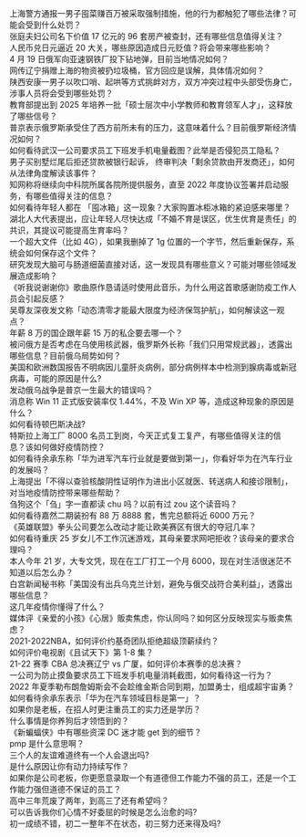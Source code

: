 上海警方通报一男子囤菜赚百万被采取强制措施，他的行为都触犯了哪些法律？可能会受到什么处罚？  
张庭夫妇公司名下价值 17 亿元的 96 套房产被查封，还有哪些信息值得关注？  
人民币兑日元逼近 20 大关，哪些原因造成日元贬值？将会带来哪些影响？  
4 月 19 日俄军向亚速钢铁厂投下钻地弹，目前当地情况如何？  
网传辽宁捐赠上海的物资被扔垃圾桶，官方回应是误解，具体情况如何？  
陕西安康一男子以吹口哨、起哄等方式挑衅对方，双方冲突过程中头部受伤身亡，涉事人员将会受到哪些处罚？  
教育部提出到 2025 年培养一批「硕士层次中小学教师和教育领军人才」，这释放了哪些信号？  
普京表示俄罗斯承受住了西方前所未有的压力，这意味着什么？目前俄罗斯经济情况如何？  
如何看待武汉一公司要求员工下班发手机电量截图？此举是否侵犯员工隐私？  
男子买别墅烂尾后拒还贷款被银行起诉， 终审判决「剩余贷款由开发商还」，如何从法律角度解读该事件？  
知网称将继续向中科院所属各院所提供服务，直至 2022 年度协议签署并启动服务，有哪些值得关注的信息？  
如何看待年轻人都在 「囤冰箱」这一现象？大家购置冰柜冰箱的紧迫感来哪里？  
湖北人大代表提出，应让年轻人尽快达成「不婚不育是误区，优生优育是责任」的共识，其提议可能提高生育率吗？  
一个超大文件（比如 4G），如果我删掉了 1g 位置的一个字节，然后重新保存，系统会如何保存这个文件？  
研究发现大脑可与肠道细菌直接对话，这一发现具有哪些意义？可能对哪些领域发展造成影响？  
《听我说谢谢你》歌曲原作恳请适时使用此音乐，为什么用这首歌感谢防疫工作人员会引起反感？  
吴尊友深夜发文称「动态清零才能最大限度为经济保驾护航」，如何解读这一观点？  
年薪 8 万的国企跟年薪 15 万的私企要去哪一个？  
被问俄方是否考虑在乌使用核武器，俄罗斯外长称「我们只用常规武器」，透露出哪些信息？目前俄乌局势如何？  
美国和欧洲数国报告不明病因儿童肝炎病例，部分病例样本中检测到腺病毒或新冠病毒，可能的原因是什么?  
发动俄乌战争是普京一生最大的错误吗？  
消息称 Win 11 正式版安装率仅 1.44%，不及 Win XP 等，造成这种现象的原因是什么？  
如何看待顿巴斯决战?  
特斯拉上海工厂 8000 名员工到岗，今天正式复工复产，有哪些值得关注的信息？该如何做好疫情防控？  
如何看待余承东称「华为进军汽车行业就是要做到第一」，你看好华为在汽车行业的发展吗？  
上海提出「不得以查验核酸阴性证明作为进出小区就医、转送病人和接诊限制」，对当地疫情防控带来哪些帮助？  
刍狗这个「刍」字一直都读 chu 吗？以前有过 zou 这个读音吗？  
如何看待嘉然二期装扮有 88 万 8888 套，售完总额将近 6000 万元？  
《英雄联盟》拳头公司要怎么改动才能让欧美赛区有很大的夺冠几率？  
如何看待重庆 25 岁女儿不工作沉迷游戏，其母亲要求网吧拒收？该母亲的要求合理吗？  
本人今年 21 岁，大专文凭，现在在工厂打工一个月 6000，现在对生活很迷茫不知道以后怎么办？  
白宫新闻秘书称「美国没有出兵乌克兰计划，避免与俄交战符合美利益」，透露出哪些信息？  
这几年疫情你懂得了什么？  
媒体评《亲爱的小孩》《心居》贩卖焦虑，你认同吗？如何区分反映现实与贩卖焦虑？  
2021-2022NBA，如何评价约基奇团队拒绝超级顶薪续约？  
如何评价电视剧《且试天下》第 1-8 集？  
21-22 赛季 CBA 总决赛辽宁 vs 广厦，如何评价本赛季的总决赛？  
一公司为防止摸鱼要求员工下班发手机电量消耗截图，如何看待这一行为？  
2022 年夏季勒布朗詹姆斯会不会趁维金斯合同到期，加盟勇士，组成超宇宙勇？  
如何看待余承东表示「华为在汽车领域目标是第一」？  
如果你是老板，在招人时更注重员工的实力还是学历？  
什么事情是你养狗后才领悟到的？  
《新蝙蝠侠》中有哪些资深 DC 迷才能 get 到的细节？  
pmp 是什么意思啊？  
三个人的友谊难道终有一个人会退出吗?  
是什么原因让你有动力持续写作？  
如果你是公司老板，你更愿意录取一个有道德但工作能力不强的员工，还是一个工作能力强但道德不保证的员工？  
高中三年荒废了两年，到高三了还有希望吗？  
可以告诉我你们心情不好委屈的时候是怎么治愈的吗?  
初一成绩不错，初二一整年不在状态，初三努力还来得及吗?  
